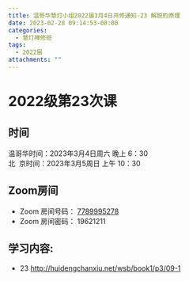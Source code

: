 ```yaml
---
title: 温哥华慧灯小组2022届3月4日共修通知-23 解脱的原理
date: 2023-02-28 09:14:53-08:00
categories:
  - 慧灯禅修班
tags:
  - 2022届
attachments: ""
---
```

# 2022级第23次课

## 时间

温哥华时间：2023年3月4日周六 晚上 6：30\
北  京时间：2023年3月5周日 上午 10：30

## Zoom房间

* Zoom 房间号码： [7789995278](https://us02web.zoom.us/j/7789995278?pwd=VjZmbWJFY2k2K0E5RVB2cTNIQmhqUT09)
* Zoom 房间密码： 19621211

## 学习内容:

* 23 <http://huidengchanxiu.net/wsb/book1/p3/09-1>